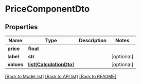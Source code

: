 # PriceComponentDto

## Properties
Name | Type | Description | Notes
------------ | ------------- | ------------- | -------------
**price** | **float** |  | 
**label** | **str** |  | [optional] 
**values** | [**list[CalculationDto]**](CalculationDto.md) |  | [optional] 

[[Back to Model list]](../README.md#documentation-for-models) [[Back to API list]](../README.md#documentation-for-api-endpoints) [[Back to README]](../README.md)


